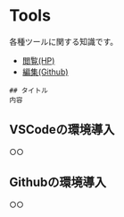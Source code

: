 # Tools
各種ツールに関する知識です。

- [閲覧(HP)](https://rokamu623.github.io/perf-ana-knowledge/Tools/)
- [編集(Github)](https://github.com/rokamu623/perf-ana-knowledge/tree/main/Tools)

```
## タイトル
内容
```

## VSCodeの環境導入
○○

## Githubの環境導入
○○
